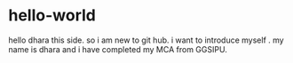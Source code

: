 # hello-world
hello dhara this side. so i am new to git hub. i want to introduce myself . my name is dhara and i have completed my MCA from GGSIPU. 
